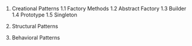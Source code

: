 1. Creational Patterns
    1.1 Factory Methods
    1.2 Abstract Factory
    1.3 Builder
    1.4 Prototype
    1.5 Singleton
2. Structural Patterns

3. Behavioral Patterns